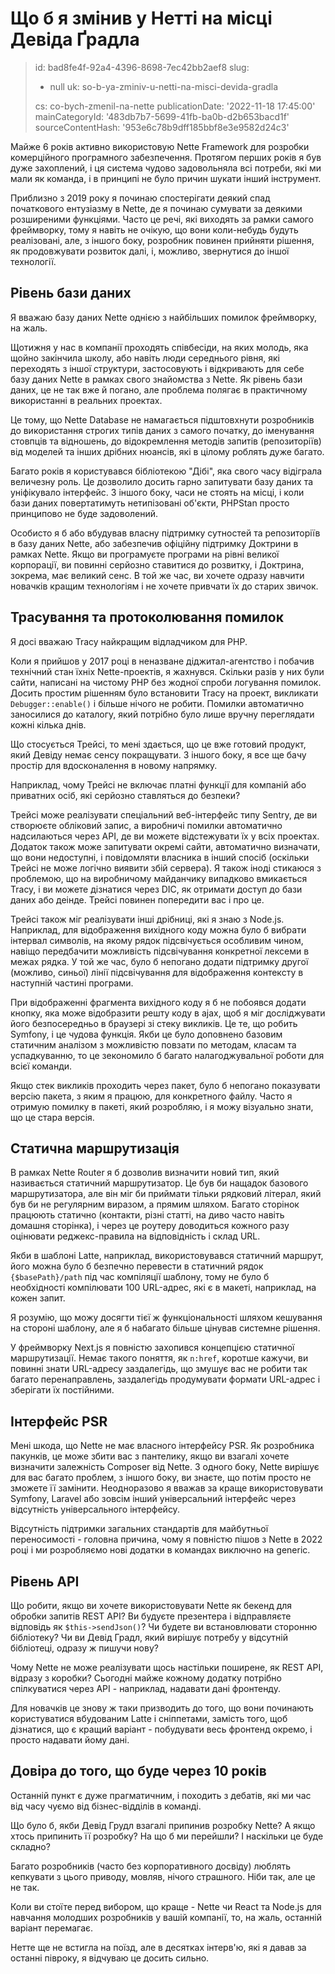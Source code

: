 Що б я змінив у Нетті на місці Девіда Ґрадла
============================================

> id: bad8fe4f-92a4-4396-8698-7ec42bb2aef8
> slug:
> 	- null
> 	uk: so-b-ya-zminiv-u-netti-na-misci-devida-gradla
> 
> cs: co-bych-zmenil-na-nette
> publicationDate: '2022-11-18 17:45:00'
> mainCategoryId: '483db7b7-5699-41fb-ba0b-d2b653bacd1f'
> sourceContentHash: '953e6c78b9dff185bbf8e3e9582d24c3'

Майже 6 років активно використовую Nette Framework для розробки комерційного програмного забезпечення. Протягом перших років я був дуже захоплений, і ця система чудово задовольняла всі потреби, які ми мали як команда, і в принципі не було причин шукати інший інструмент.

Приблизно з 2019 року я починаю спостерігати деякий спад початкового ентузіазму в Nette, де я починаю сумувати за деякими розширеними функціями. Часто це речі, які виходять за рамки самого фреймворку, тому я навіть не очікую, що вони коли-небудь будуть реалізовані, але, з іншого боку, розробник повинен прийняти рішення, як продовжувати розвиток далі, і, можливо, звернутися до іншої технології.

Рівень бази даних
-----------------

Я вважаю базу даних Nette однією з найбільших помилок фреймворку, на жаль.

Щотижня у нас в компанії проходять співбесіди, на яких молодь, яка щойно закінчила школу, або навіть люди середнього рівня, які переходять з іншої структури, застосовують і відкривають для себе базу даних Nette в рамках свого знайомства з Nette. Як рівень бази даних, це не так вже й погано, але проблема полягає в практичному використанні в реальних проектах.

Це тому, що Nette Database не намагається підштовхнути розробників до використання строгих типів даних з самого початку, до іменування стовпців та відношень, до відокремлення методів запитів (репозиторіїв) від моделей та інших дрібних нюансів, які в цілому роблять дуже багато.

Багато років я користувався бібліотекою "Дібі", яка свого часу відіграла величезну роль. Це дозволило досить гарно запитувати базу даних та уніфікувало інтерфейс. З іншого боку, часи не стоять на місці, і коли бази даних повертатимуть нетипізовані об'єкти, PHPStan просто принципово не буде задоволений.

Особисто я б або вбудував власну підтримку сутностей та репозиторіїв в базу даних Nette, або забезпечив офіційну підтримку Доктрини в рамках Nette. Якщо ви програмуєте програми на рівні великої корпорації, ви повинні серйозно ставитися до розвитку, і Доктрина, зокрема, має великий сенс. В той же час, ви хочете одразу навчити новачків кращим технологіям і не хочете привчати їх до старих звичок.

Трасування та протоколювання помилок
---------------------

Я досі вважаю Tracy найкращим відладчиком для PHP.

Коли я прийшов у 2017 році в неназване діджитал-агентство і побачив технічний стан їхніх Nette-проектів, я жахнувся. Скільки разів у них були сайти, написані на чистому PHP без жодної спроби логування помилок. Досить простим рішенням було встановити Tracy на проект, викликати `Debugger::enable()` і більше нічого не робити. Помилки автоматично заносилися до каталогу, який потрібно було лише вручну переглядати кожні кілька днів.

Що стосується Трейсі, то мені здається, що це вже готовий продукт, який Девіду немає сенсу покращувати. З іншого боку, я все ще бачу простір для вдосконалення в новому напрямку.

Наприклад, чому Трейсі не включає платні функції для компаній або приватних осіб, які серйозно ставляться до безпеки?

Трейсі може реалізувати спеціальний веб-інтерфейс типу Sentry, де ви створюєте обліковий запис, а виробничі помилки автоматично надсилаються через API, де ви можете відстежувати їх у всіх проектах. Додаток також може запитувати окремі сайти, автоматично визначати, що вони недоступні, і повідомляти власника в інший спосіб (оскільки Трейсі не може логічно виявити збій сервера). Я також іноді стикаюся з проблемою, що на виробничому майданчику випадково вмикається Tracy, і ви можете дізнатися через DIC, як отримати доступ до бази даних або деінде. Трейсі повинен попередити вас і про це.

Трейсі також міг реалізувати інші дрібниці, які я знаю з Node.js. Наприклад, для відображення вихідного коду можна було б вибрати інтервал символів, на якому рядок підсвічується особливим чином, навіщо передбачити можливість підсвічування конкретної лексеми в межах рядка. У той же час, було б непогано додати підтримку другої (можливо, синьої) лінії підсвічування для відображення контексту в наступній частині програми.

При відображенні фрагмента вихідного коду я б не побоявся додати кнопку, яка може відобразити решту коду в ajax, щоб я міг досліджувати його безпосередньо в браузері зі стеку викликів. Це те, що робить Symfony, і це чудова функція. Якби це було доповнено базовим статичним аналізом з можливістю повзати по методам, класам та успадкуванню, то це зекономило б багато налагоджувальної роботи для всієї команди.

Якщо стек викликів проходить через пакет, було б непогано показувати версію пакета, з яким я працюю, для конкретного файлу. Часто я отримую помилку в пакеті, який розробляю, і я можу візуально знати, що це стара версія.

Статична маршрутизація
----------------

В рамках Nette Router я б дозволив визначити новий тип, який називається статичний маршрутизатор. Це був би нащадок базового маршрутизатора, але він міг би приймати тільки рядковий літерал, який був би не регулярним виразом, а прямим шляхом. Багато сторінок працюють статично (контакти, різні статті, на диво часто навіть домашня сторінка), і через це роутеру доводиться кожного разу оцінювати реджекс-правила на відповідність і склад URL.

Якби в шаблоні Latte, наприклад, використовувався статичний маршрут, його можна було б безпечно перевести в статичний рядок `{$basePath}/path` під час компіляції шаблону, тому не було б необхідності компілювати 100 URL-адрес, які є в макеті, наприклад, на кожен запит.

Я розумію, що можу досягти тієї ж функціональності шляхом кешування на стороні шаблону, але я б набагато більше цінував системне рішення.

У фреймворку Next.js я повністю захопився концепцією статичної маршрутизації. Немає такого поняття, як `n:href`, коротше кажучи, ви повинні знати URL-адресу заздалегідь, що змушує вас не робити так багато перенаправлень, заздалегідь продумувати формати URL-адрес і зберігати їх постійними.

Інтерфейс PSR
------------

Мені шкода, що Nette не має власного інтерфейсу PSR. Як розробника пакунків, це може збити вас з пантелику, якщо ви взагалі хочете визначити залежність Composer від Nette. З одного боку, Nette вирішує для вас багато проблем, з іншого боку, ви знаєте, що потім просто не зможете її замінити. Неодноразово я вважав за краще використовувати Symfony, Laravel або зовсім інший універсальний інтерфейс через відсутність універсального інтерфейсу.

Відсутність підтримки загальних стандартів для майбутньої переносимості - головна причина, чому я повністю пішов з Nette в 2022 році і ми розробляємо нові додатки в командах виключно на generic.

Рівень API
----------

Що робити, якщо ви хочете використовувати Nette як бекенд для обробки запитів REST API? Ви будуєте презентера і відправляєте відповідь як `$this->sendJson()`? Чи будете ви встановлювати сторонню бібліотеку? Чи ви Девід Градл, який вирішує потребу у відсутній бібліотеці, одразу ж пишучи нову?

Чому Nette не може реалізувати щось настільки поширене, як REST API, відразу з коробки? Сьогодні майже кожному додатку потрібно спілкуватися через API - наприклад, надавати дані фронтенду.

Для новачків це знову ж таки призводить до того, що вони починають користуватися вбудованим Latte і сніппетами, замість того, щоб дізнатися, що є кращий варіант - побудувати весь фронтенд окремо, і просто надавати йому дані.

Довіра до того, що буде через 10 років
-------------------------

Останній пункт є дуже прагматичним, і походить з дебатів, які ми час від часу чуємо від бізнес-відділів в команді.

Що було б, якби Девід Грудл взагалі припинив розробку Nette? А якщо хтось припинить її розробку? На що б ми перейшли? І наскільки це буде складно?

Багато розробників (часто без корпоративного досвіду) люблять кепкувати з цього приводу, мовляв, нічого страшного. Ніби так, але це не так.

Коли ви стоїте перед вибором, що краще - Nette чи React та Node.js для навчання молодших розробників у вашій компанії, то, на жаль, останній варіант перемагає.

Нетте ще не встигла на поїзд, але в десятках інтерв'ю, які я давав за останні півроку, я відчуваю це досить сильно.
